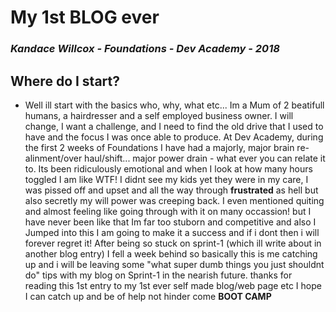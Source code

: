 # **My 1st BLOG ever**

### *Kandace Willcox - Foundations - Dev Academy - 2018*

## **Where do I start?**


- Well ill start with the basics who, why, what etc... Im a Mum of 2 beatifull humans, a hairdresser and a self employed business owner. I will change, I want a challenge, and I need to find the old drive that I used to have and the focus I was once able to produce. At Dev Academy, during  the first 2 weeks of Foundations I have had a majorly, major brain re-alinment/over haul/shift... major power drain - what ever you can relate it to. Its been ridiculously emotional and when I look at how many hours toggled I am like WTF! I didnt see my kids yet they were in my care, I was pissed off and upset and all the way through **frustrated** as hell but also secretly my will power was creeping back. I even mentioned quiting and almost feeling like going through with it on many occassion! but I have never been like that Im far too stuborn and competitive and also I Jumped into this I am going to make it a success and if i dont then i will forever regret it! After being so stuck on sprint-1 (which ill write about in another blog entry) I fell a week behind so basically this is me catching up and i will be leaving some "what super dumb things you just shouldnt do" tips with my blog on Sprint-1 in the nearish future. thanks for reading this 1st entry to my 1st ever self made blog/web page etc I hope I can catch up and be of help not hinder come **BOOT CAMP** 
